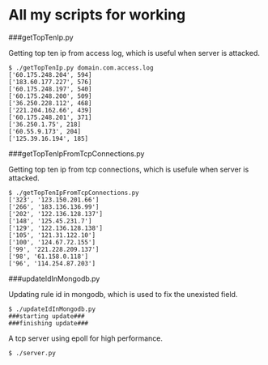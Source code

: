 All my scripts for working
==========================

###getTopTenIp.py

Getting top ten ip from access log, which is useful when server is attacked.

```
$ ./getTopTenIp.py domain.com.access.log 
['60.175.248.204', 594]
['183.60.177.227', 576]
['60.175.248.197', 540]
['60.175.248.200', 509]
['36.250.228.112', 468]
['221.204.162.66', 439]
['60.175.248.201', 371]
['36.250.1.75', 218]
['60.55.9.173', 204]
['125.39.16.194', 185]
```
###getTopTenIpFromTcpConnections.py

Getting top ten ip from tcp connections, which is usefule when server is attacked.

```
$ ./getTopTenIpFromTcpConnections.py
['323', '123.150.201.66']
['266', '183.136.136.99']
['202', '122.136.128.137']
['148', '125.45.231.7']
['129', '122.136.128.138']
['105', '121.31.122.10']
['100', '124.67.72.155']
['99', '221.228.209.137']
['98', '61.158.0.118']
['96', '114.254.87.203']
```

###updateIdInMongodb.py

Updating rule id in mongodb, which is used to fix the unexisted field.

```
$ ./updateIdInMongodb.py
###starting update###
###finishing update###
```

A tcp server using epoll for high performance.

```
$ ./server.py
```
